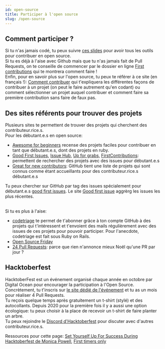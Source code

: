 ```yaml
---
id: open-source
title: Participer à l'open source
slug: /open-source
---
```


## Comment participer ?
Si tu n'as jamais codé, tu peux suivre [ces slides](https://docs.google.com/presentation/d/1V-0c28MOzez7jUuXhqzpimnAwqPLrwo8YOu6YxkA1Dc/edit?usp=sharing) pour avoir tous les outils pour contribuer en open source.<br/>
Si tu es déjà à l'aise avec Github mais que tu n'as jamais fait de Pull Requests, on te conseille de commencer par le dossier en ligne [First contributions](https://github.com/firstcontributions/first-contributions) qui te montrera comment faire !<br/>
Enfin, pour en savoir plus sur l'open source, tu peux te référer à ce site (en français !): [Comment contribuer](https://opensource.guide/fr/how-to-contribute/) qui t'expliquera les différentes façons de contribuer à un projet (on peut le faire autrement qu'en codant) ou comment sélectionner un projet auquel contribuer et comment faire sa première contribution sans faire de faux pas.

## Des sites référents pour trouver des projets
Plusieurs sites te permettent de trouver des projets qui cherchent des contributeur.rice.s.<br/>
Pour les débutant.e.s en open source:
- [Awesome for beginners](https://github.com/MunGell/awesome-for-beginners) recense des projets faciles pour contribuer en tant que débutant.e.s, dont des projets en ruby.
- [Good First Issues](https://goodfirstissues.com/), [Issue Hub](http://issuehub.io/), [Up for grabs](https://up-for-grabs.net/), [FirstContributions](https://firstcontributions.github.io/): permettent de rechercher des projets avec des issues pour débutant.e.s
- [Great for new contributors](https://github.com/showcases/great-for-new-contributors): GitHub tient une liste de projets qui sont connus comme étant accueillants pour des contributeur.rice.s débutant.e.s

Tu peux chercher sur GitHub par tag des issues spécialement pour débutant.e.s [good first issues](https://github.com/issues?q=label%3A%22good+first+issue%22). Le site [Good first issue](https://goodfirstissue.dev/language/ruby) aggrèrg les issues les plus récentes.

<br/>Si tu es plus à l'aise:
- [codetriage](https://www.codetriage.com/) te permet de t'abonner grâce à ton compte GitHub à des projets qui t'intéressent et t'envoient des mails régulièrement avec des issues de ces projets pour pouvoir participer. Pour l'anecdote, codetriage est fait sous Ruby on Rails.
- [Open Source Friday](https://opensourcefriday.com/)
- [24 Pull Requests](https://24pullrequests.com/): parce que rien n'annonce mieux Noël qu'une PR par jour ?

## Hacktoberfest
HacktoberFest est un événement organisé chaque année en octobre par Digital Ocean pour encourager la participation à l'Open Source. Concrètement, tu t'inscris sur [le site dédié de l'événement](https://hacktoberfest.digitalocean.com/) et tu as un mois pour réaliser 4 Pull Requests.<br/>
Tu reçois quelque temps après gratuitement un t-shirt (stylé) et des autocollants. Depuis 2020 pour la première fois il y a aussi une option écologique: tu peux choisir à la place de recevoir un t-shirt de faire planter un arbre.<br/>
Tu peux rejoindre le [Discord d'Hacktoberfest](https://discord.com/invite/hacktoberfest) pour discuter avec d'autres contributeur.rice.s.


Ressources pour cette page: [Set Yourself Up For Success During Hacktoberfest de Monica Powell](https://www.aboutmonica.com/blog/set-yourself-up-for-success-open-source-contributions), [First timers only](https://www.firsttimersonly.com/)